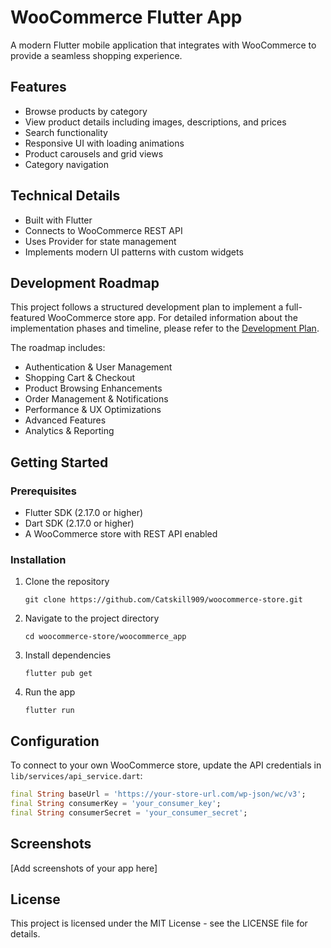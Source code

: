 # WooCommerce Flutter App

A modern Flutter mobile application that integrates with WooCommerce to provide a seamless shopping experience.

## Features

- Browse products by category
- View product details including images, descriptions, and prices
- Search functionality
- Responsive UI with loading animations
- Product carousels and grid views
- Category navigation

## Technical Details

- Built with Flutter
- Connects to WooCommerce REST API
- Uses Provider for state management
- Implements modern UI patterns with custom widgets

## Development Roadmap

This project follows a structured development plan to implement a full-featured WooCommerce store app. For detailed information about the implementation phases and timeline, please refer to the [Development Plan](plan.md).

The roadmap includes:
- Authentication & User Management
- Shopping Cart & Checkout
- Product Browsing Enhancements
- Order Management & Notifications
- Performance & UX Optimizations
- Advanced Features
- Analytics & Reporting

## Getting Started

### Prerequisites

- Flutter SDK (2.17.0 or higher)
- Dart SDK (2.17.0 or higher)
- A WooCommerce store with REST API enabled

### Installation

1. Clone the repository
   ```
   git clone https://github.com/Catskill909/woocommerce-store.git
   ```

2. Navigate to the project directory
   ```
   cd woocommerce-store/woocommerce_app
   ```

3. Install dependencies
   ```
   flutter pub get
   ```

4. Run the app
   ```
   flutter run
   ```

## Configuration

To connect to your own WooCommerce store, update the API credentials in `lib/services/api_service.dart`:

```dart
final String baseUrl = 'https://your-store-url.com/wp-json/wc/v3';
final String consumerKey = 'your_consumer_key';
final String consumerSecret = 'your_consumer_secret';
```

## Screenshots

[Add screenshots of your app here]

## License

This project is licensed under the MIT License - see the LICENSE file for details.
